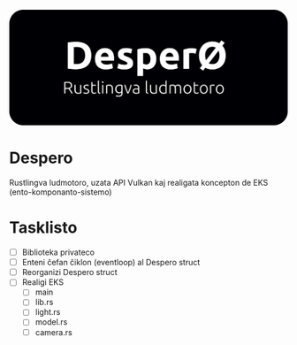 ![despero_banner](banner.svg)

# Despero

Rustlingva ludmotoro, uzata API Vulkan kaj realigata koncepton de EKS (ento-komponanto-sistemo)

# Tasklisto

- [ ] Biblioteka privateco
- [ ] Enteni ĉefan ĉiklon (eventloop) al Despero struct
- [ ] Reorganizi Despero struct
- [ ] Realigi EKS
	- [ ] main
	- [ ] lib.rs
	- [ ] light.rs
	- [ ] model.rs
	- [ ] camera.rs
